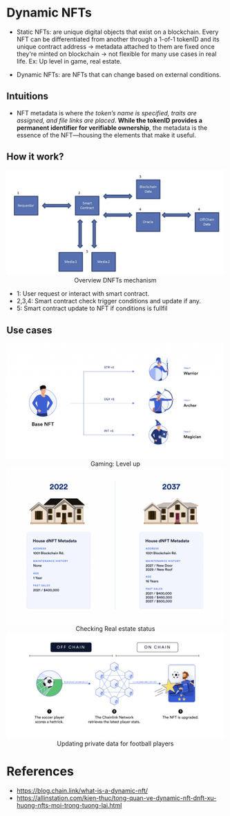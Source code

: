 # Dynamic NFTs

+ Static NFTs: are unique digital objects that exist on a blockchain. Every NFT can be differentiated from another through a 1-of-1 tokenID and its unique contract address
$\to$ metadata attached to them are fixed once they're minted on blockchain
$\to$ not flexible for many use cases in real life. Ex: Up level in game, real estate.

+ Dynamic NFTs: are NFTs that can change based on external conditions. 

## Intuitions
+ NFT metadata is where *the token’s name is specified, traits are assigned, and file links are placed*. **While the tokenID provides a permanent identifier for verifiable ownership**, the metadata is the essence of the NFT—housing the elements that make it useful.
## How it work?

<div align="center">
<img src="/Media/dnft-how-it-work.png">
<figcaption> Overview DNFTs mechanism </figcaption>
</div>

+ 1: User request or interact with smart contract.
+ 2,3,4: Smart contract check trigger conditions and update if any.
+ 5: Smart contract update to NFT if conditions is fullfil

## Use cases
<div align="center">
<img src= "/Media/dnft-game.png">
<figcaption> Gaming: Level up </figcaption>
</div>

<div align="center">
<img src= "/Media/dnft-real-estate.png">
<figcaption> Checking Real estate status </figcaption>
</div>

<div align="center">
<img src="/Media/dnft-football.png">
<figcaption> Updating private data for football players </figcaption>
</div>






# References

+ https://blog.chain.link/what-is-a-dynamic-nft/
+ https://allinstation.com/kien-thuc/tong-quan-ve-dynamic-nft-dnft-xu-huong-nfts-moi-trong-tuong-lai.html